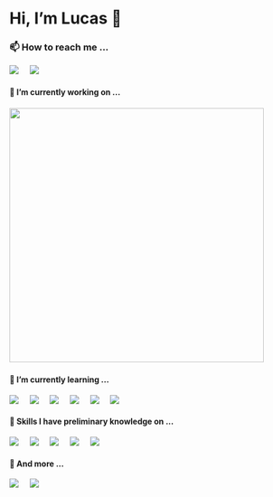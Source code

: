 <h1> Hi, I’m Lucas 👋 </h1>

<h3> 📫 How to reach me ... </h3>
<p>
  <a href="https://www.linkedin.com/in/lucaslokchan"><img src="https://img.shields.io/badge/-lucaslokchan-0A66C2?logo=LinkedIn&style=for-the-badge&logoColor=white"></a>&nbsp;&nbsp;&nbsp;&nbsp;
  <a href="mailto:lucas.lokchan@gmail.com"><img src="https://img.shields.io/badge/-lucas.lokchan@gmail.com-EA4335?logo=Gmail&style=for-the-badge&logoColor=white"></a>&nbsp;&nbsp;&nbsp;&nbsp;
</p>

<h4> 💞️ I’m currently working on ... <h4>
<p>
  <a href="https://github.com/lucaslokchan/proto-sbts"><img src="https://img.shields.io/badge/-Soulbound%20Token-FFFF00?logo=ethereum&style=for-the-badge&logoColor=black" width="450"></a>&nbsp;&nbsp;&nbsp;&nbsp;
</p>
  
<h4> 🌱 I’m currently learning ... </h4>
<p>
  <a href="#"><img src="https://img.shields.io/badge/next.js-000000?style=for-the-badge&logo=next.js&logoColor=white"></a>&nbsp;&nbsp;&nbsp;&nbsp;
  <a href="#"><img src="https://img.shields.io/badge/Javascript-F7DF1E?style=for-the-badge&logo=javascript&logoColor=white"></a>&nbsp;&nbsp;&nbsp;&nbsp;
  <a href="#"><img src="https://img.shields.io/badge/Solidity-363636?style=for-the-badge&logo=solidity&logoColor=white"></a>&nbsp;&nbsp;&nbsp;&nbsp;
  <a href="#"><img src="https://img.shields.io/badge/-Ethereum-3C3C3D?logo=ethereum&style=for-the-badge&logoColor=white"></a>&nbsp;&nbsp;&nbsp;&nbsp;
  <a href="#"><img src="https://img.shields.io/badge/Web3.js-F16822?style=for-the-badge&logo=web3.js&logoColor=white"></a>&nbsp;&nbsp;&nbsp;&nbsp;
  <a href="#"><img src="https://img.shields.io/badge/Figma-F24E1E?style=for-the-badge&logo=figma&logoColor=white"></a>&nbsp;&nbsp;&nbsp;&nbsp;
</p>  

<h4> 👀 Skills I have preliminary knowledge on ... </h4>
<p>
  <a href="#"><img src="https://img.shields.io/badge/Python-3776AB?style=for-the-badge&logo=python&logoColor=white"></a>&nbsp;&nbsp;&nbsp;&nbsp;
  <a href="#"><img src="https://img.shields.io/badge/TensorFlow-FF6F00?style=for-the-badge&logo=tensorflow&logoColor=white"></a>&nbsp;&nbsp;&nbsp;&nbsp;
  <a href="#"><img src="https://img.shields.io/badge/Keras-D00000?style=for-the-badge&logo=keras&logoColor=white"></a>&nbsp;&nbsp;&nbsp;&nbsp;
  <a href="#"><img src="https://img.shields.io/badge/Pandas-150458?style=for-the-badge&logo=pandas&logoColor=white"></a>&nbsp;&nbsp;&nbsp;&nbsp;
  <a href="#"><img src="https://img.shields.io/badge/Numpy-013243?style=for-the-badge&logo=numpy&logoColor=white"></a>&nbsp;&nbsp;&nbsp;&nbsp;
</p>


  

<h4> 💬 And more ... </h4>
<p>
  <a href="https://www.goodreads.com/lucaslokchan"><img src="https://img.shields.io/badge/Goodreads-372213?style=for-the-badge&logo=goodreads&logoColor=white"></a>&nbsp;&nbsp;&nbsp;&nbsp;
  <a href="https://medium.com/@lucaslokchan"><img src="https://img.shields.io/badge/medium-black?style=for-the-badge&logo=medium&logoColor=white"></a>&nbsp;&nbsp;&nbsp;&nbsp;
</p>



<!---

<h4> 🚗 Roadmap ... <h4>

<p>
  <a href="#"><img src="https://img.shields.io/badge/Unreal%20Engine-0E1128?style=for-the-badge&logo=unreal%20engine&logoColor=white"></a>&nbsp;&nbsp;&nbsp;&nbsp;
  <a href="#"><img src="https://img.shields.io/badge/Rhinoceros-801010?style=for-the-badge&logo=rhinoceros&logoColor=white"></a>&nbsp;&nbsp;&nbsp;&nbsp;
  <a href="#"><img src="https://img.shields.io/badge/STM32-03234B?style=for-the-badge&logo=stmicroelectronics&logoColor=white"></a>&nbsp;&nbsp;&nbsp;&nbsp;
  <a href="#"><img src="https://img.shields.io/badge/Tableau-E97627?style=for-the-badge&logo=tableau&logoColor=white"></a>&nbsp;&nbsp;&nbsp;&nbsp;
  <a href="#"><img src="https://img.shields.io/badge/Flutter-02569B?style=for-the-badge&logo=flutter&logoColor=white"></a>&nbsp;&nbsp;&nbsp;&nbsp;
  <a href="#"><img src="https://img.shields.io/badge/Docker-2496ED?style=for-the-badge&logo=docker&logoColor=white"></a>&nbsp;&nbsp;&nbsp;&nbsp;
</p>
<a href="#"><img src="https://img.shields.io/badge/React%20Native-61DAFB?style=for-the-badge&logo=react&logoColor=white"></a>&nbsp;&nbsp;&nbsp;&nbsp;
<a href="#"><img src="https://img.shields.io/badge/Linux-FCC624?style=for-the-badge&logo=linux&logoColor=white"></a>&nbsp;&nbsp;&nbsp;&nbsp;
--->

<!---
<h4> Stats ...</h4>
[![Top Langs](https://github-readme-stats.vercel.app/api/top-langs/?username=lucaslokchan&layout=compact)](https://github.com/lucaslokchan)
[![Anurag's GitHub stats](https://github-readme-stats.vercel.app/api?username=lucaslokchan&show_icons=true)](https://github.com/lucaslokchan)
[![Readme Card](https://github-readme-stats.vercel.app/api/pin/?username=lucaslokchan&repo=proto-sbts)](https://github.com/lucaslokchan/proto-sbts)
[![Last updated: less than 1 hour*](https://img.shields.io/badge/last%20updated-less%20than%201%20hour*-green)](#)
--->
<!---
lucaslokchan/lucaslokchan is a ✨ special ✨ repository because its `README.md` (this file) appears on your GitHub profile.
You can click the Preview link to take a look at your changes.
--->
